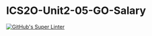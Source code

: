 # ICS2O-Unit2-05-GO-Salary
[![GitHub's Super Linter](https://github.com/haokai-li/ICS2O-Unit2-05-GO-Salary/workflows/GitHub's%20Super%20Linter/badge.svg)](https://github.com/haokai-li/ICS2O-Unit2-05-GO-Salary/actions)